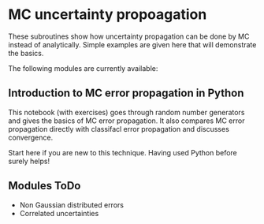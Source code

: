 # MC uncertainty propoagation

These subroutines show how uncertainty propagation can be done by MC 
instead of analytically. Simple examples are given here that will 
demonstrate the basics.

The following modules are currently available:

## Introduction to MC error propagation in Python

This notebook (with exercises) goes through random number generators and gives the basics of MC
error propagation. It also compares MC error propagation directly with classifacl error propagation 
and discusses convergence.

Start here if you are new to this technique. Having used Python before surely helps!

## Modules ToDo
 - Non Gaussian distributed errors
 - Correlated uncertainties